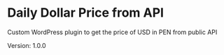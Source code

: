 # Daily Dollar Price from API

Custom WordPress plugin to get the price of USD in PEN from public API

Version: 1.0.0
